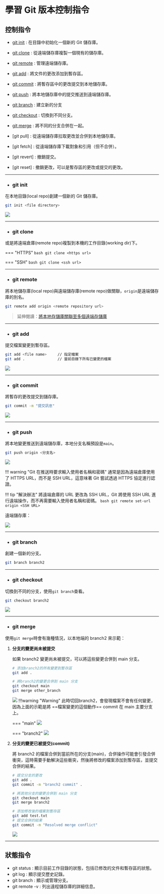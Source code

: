 # 學習 Git 版本控制指令

## 控制指令

- [git init](#git-init) : 在目錄中初始化一個新的 Git 儲存庫。
- [git clone](#git-clone) : 從遠端儲存庫複製一個現有的儲存庫。
- [git remote](#git-remote) : 管理遠端儲存庫。
- [git add](#git-add) : 將文件的更改添加到暫存區。
- [git commit](#git-commit) : 將暫存區中的更改提交到本地儲存庫。
- [git push](#git-push) : 將本地儲存庫中的提交推送到遠端儲存庫。
- [git branch](#git-branch) : 建立新的分支
- [git checkout](#git-checkout) : 切換到不同分支。
- [git merge](#git-merge) : 將不同的分支合併在一起。
- [git pull] : 從遠端儲存庫拉取更改並合併到本地儲存庫。



- [git fetch] : 從遠端儲存庫下載對象和引用（但不合併）。
- [git revert] : 撤銷提交。
- [git reset] : 撤銷更改，可以是暫存區的更改或提交的更改。



---


- ### **git init**

在本地目錄(local repo)創建一個新的 Git 儲存庫。

```bash
git init <file directory>
```

![](../assets/images/screenshot/git-init.png)

---

- ### **git clone**

或是將遠端倉庫(remote repo)複製到本機的工作目錄(working dir)下。

=== "HTTPS"
    ```bash
    git clone <https url>
    ```

=== "SSH"
    ```bash
    git clone <ssh url>
    ```

---

- ### **git remote**

將本地儲存庫(local repo)與遠端儲存庫(remote repo)做關聯，`origin`是遠端儲存庫的別名。

```bash
git remote add origin <remote repository url>
```

> 延伸閱讀：[將本地存儲庫關聯至多個遠端存儲庫](../git/git-remote-multi-repo.md)

---

- ### **git add**

提交檔案變更到暫存區。

```bash
git add <file name>     // 指定檔案
git add .               // 當前目錄下所有已變更的檔案
```

![](../assets/images/screenshot/git%20add.png)

---

- ### **git commit**

將暫存的更改提交到儲存庫。

```bash
git commit -m "提交訊息"

```

![](../assets/images/screenshot/git%20commit.png)

---

- ### **git push**

將本地變更推送到遠端儲存庫，本地分支名稱預設是`main`。

```bash
git push origin <分支名>
```

![](../assets/images/screenshot/git%20push.png)

!!! warning "Git 在推送時要求輸入使用者名稱和密碼"
    通常是因為遠端倉庫使用了 HTTPS URL，而不是 SSH URL，這意味著 Git 嘗試透過 HTTPS 協定進行認證。

!!! tip "解決辦法"
    將遠端倉庫的 URL 更改為 SSH URL，Git 將使用 SSH URL 進行遠端操作，而不再需要輸入使用者名稱和密碼。
    ```bash
    git remote set-url origin <SSH URL>
    ```


遠端儲存庫：

![](../assets/images/screenshot/git%20push%20remote.png)

---

- ### **git branch**

創建一個新的分支。

```bash
git branch branch2
```

---

- ### **git checkout**

切換到不同的分支，使用`git branch`查看。

```bash
git checkout branch2
```

![](../assets/images/screenshot/gitcheckoutb2.png)

---

- ### **git merge**

使用`git merge`時會有幾種情況，以本地端的 branch2 來示範：

1.  **分支的變更尚未被提交**

    如果 branch2 變更尚未被提交，可以將這些變更合併到 main 分支。

    ```bash
    # 添加branch2的所有變更到暫存區
    git add .

    # 將branch2的變更合併到 main 分支
    git checkout main
    git merge other_branch
    ```
    ![](../assets/images/screenshot/branch2status.png)
    !!!warning "Warning"
        此時切回branch2，會發現檔案不會有任何變更，因為上面的示範是將 ==檔案變更的這個動作== commit 在 main 主要分支上。
    
    === "main"
        ![](../assets/images/screenshot/compare-main.png)

    === "branch2"
        ![](../assets/images/screenshot/compare-branch2.png)


    

2.  **分支的變更已被提交(commit)**

    將 branch2 的檔案合併到當前所在的分支(main)，合併操作可能會引發合併衝突，這時需要手動解決這些衝突，然後將修改的檔案添加到暫存區，並提交合併的結果。

    ```bash
    # 提交分支的更改
    git add .
    git commit -m "branch2 commit" .

    # 將其他分支的變更合併到 main 分支
    git checkout main
    git merge branch2

    # 添加修改後的檔案到暫存區
    git add test.txt
    # 提交合併的結果
    git commit -m "Resolved merge conflict"
    ```

    ![](../assets/images/screenshot/conflict.png)


---











## 狀態指令

- git status : 顯示目前工作目錄的狀態，包括已修改的文件和暫存區的狀態。
- git log : 顯示提交歷史記錄。
- git branch : 顯示或管理分支。
- git remote -v : 列出遠程儲存庫的詳細信息。




